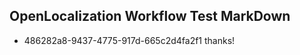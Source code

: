## OpenLocalization Workflow Test MarkDown
* 486282a8-9437-4775-917d-665c2d4fa2f1 
thanks!<!--HONumber=Mar16_HO1-->
